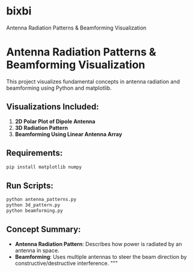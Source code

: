# bixbi
Antenna Radiation Patterns &amp; Beamforming Visualization
# Antenna Radiation Patterns & Beamforming Visualization

This project visualizes fundamental concepts in antenna radiation and beamforming using Python and matplotlib.

## Visualizations Included:

1. **2D Polar Plot of Dipole Antenna**
2. **3D Radiation Pattern**
3. **Beamforming Using Linear Antenna Array**

## Requirements:
```bash
pip install matplotlib numpy
```

## Run Scripts:
```bash
python antenna_patterns.py
python 3d_pattern.py
python beamforming.py
```

## Concept Summary:
- **Antenna Radiation Pattern**: Describes how power is radiated by an antenna in space.
- **Beamforming**: Uses multiple antennas to steer the beam direction by constructive/destructive interference.
"""
